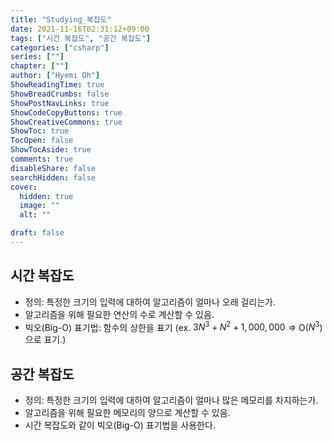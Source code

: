 ```yaml
---
title: "Studying_복잡도"
date: 2021-11-16T02:31:12+09:00
tags: ["시간 복잡도", "공간 복잡도"]
categories: ["csharp"]
series: [""]
chapter: [""]
author: ["Hyemi Oh"]
ShowReadingTime: true
ShowBreadCrumbs: false
ShowPostNavLinks: true
ShowCodeCopyButtons: true
ShowCreativeCommons: true
ShowToc: true
TocOpen: false
ShowTocAside: true
comments: true
disableShare: false
searchHidden: false
cover:
  hidden: true
  image: ""
  alt: ""

draft: false
---
```


## 시간 복잡도
- 정의: 특정한 크기의 입력에 대하여 알고리즘이 얼마나 오래 걸리는가.
- 알고리즘을 위해 필요한 연산의 수로 계산할 수 있음.
- 빅오(Big-O) 표기법: 함수의 상한을 표기 (ex.  $3N^3 + N^2 + 1,000,000$ => O($N^3$)으로 표기.)

## 공간 복잡도
- 정의: 특정한 크기의 입력에 대하여 알고리즘이 얼마나 많은 메모리를 차지하는가.
- 알고리즘을 위해 필요한 메모리의 양으로 계산할 수 있음.
- 시간 복잡도와 같이 빅오(Big-O) 표기법을 사용한다. 

